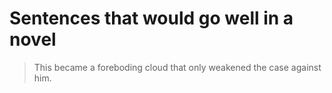 # Sentences that would go well in a novel

> This became a foreboding cloud that only weakened the case against him.
